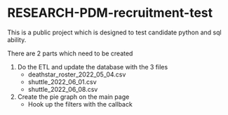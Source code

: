 # RESEARCH-PDM-recruitment-test

This is a public project which is designed to test candidate python and sql ability. 

There are 2 parts which need to be created 

1. Do the ETL and update the database with the 3 files 
    * deathstar_roster_2022_05_04.csv
    * shuttle_2022_06_01.csv
    * shuttle_2022_06_08.csv
2. Create the pie graph on the main page
    * Hook up the filters with the callback

